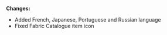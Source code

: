 **Changes:**
- Added French, Japanese, Portuguese and Russian language
- Fixed Fabric Catalogue item icon